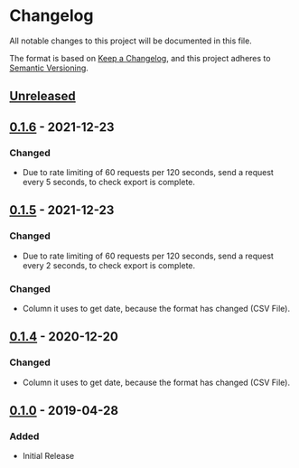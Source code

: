 # Changelog

All notable changes to this project will be documented in this file.

The format is based on [Keep a Changelog](https://keepachangelog.com/en/1.0.0/),
and this project adheres to [Semantic Versioning](https://semver.org/spec/v2.0.0.html).

## [Unreleased]

## [0.1.6] - 2021-12-23

### Changed

- Due to rate limiting of 60 requests per 120 seconds, send a request every 5 seconds, to check export is complete.

## [0.1.5] - 2021-12-23

### Changed

- Due to rate limiting of 60 requests per 120 seconds, send a request every 2 seconds, to check export is complete.

### Changed

- Column it uses to get date, because the format has changed (CSV File).

## [0.1.4] - 2020-12-20

### Changed

- Column it uses to get date, because the format has changed (CSV File).

## [0.1.0] - 2019-04-28

### Added

- Initial Release

[unreleased]: https://gitlab.com/hmajid2301/gatsby-goatcounter-analytics-reporter/-/compare/release%2F0.1.6...master
[0.1.6]: https://gitlab.com/hmajid2301/gatsby-goatcounter-analytics-reporter/-/tags/release%2F0.1.6...release%2F0.1.5
[0.1.5]: https://gitlab.com/hmajid2301/gatsby-goatcounter-analytics-reporter/-/tags/release%2F0.1.5...release%2F0.1.4
[0.1.4]: https://gitlab.com/hmajid2301/gatsby-goatcounter-analytics-reporter/-/tags/release%2F0.1.4...release%2F0.1.3
[0.1.3]: https://gitlab.com/hmajid2301/gatsby-goatcounter-analytics-reporter/-/tags/release%2F0.1.3...release%2F0.1.2
[0.1.2]: https://gitlab.com/hmajid2301/gatsby-goatcounter-analytics-reporter/-/tags/release%2F0.1.2...release%2F0.1.1
[0.1.1]: https://gitlab.com/hmajid2301/gatsby-goatcounter-analytics-reporter/-/tags/release%2F0.1.1...release%2F0.1.0
[0.1.0]: https://gitlab.com/hmajid2301/gatsby-goatcounter-analytics-reporter/-/tags/release%2F0.1.0
